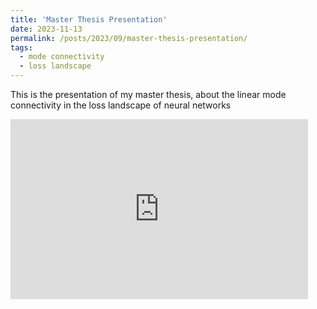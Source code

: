 ```yaml
---
title: 'Master Thesis Presentation'
date: 2023-11-13
permalink: /posts/2023/09/master-thesis-presentation/
tags:
  - mode connectivity
  - loss landscape
---
```


This is the presentation of my master thesis, about the linear mode connectivity in the loss landscape of neural networks
<iframe src="https://onedrive.live.com/embed?resid=48DCE277C255EB4F%21575&amp;authkey=!ADBmJ7JFrYj1Yzw&amp;em=2&amp;wdAr=1.7777777777777777" width="476px" height="288px" frameborder="0"></iframe>